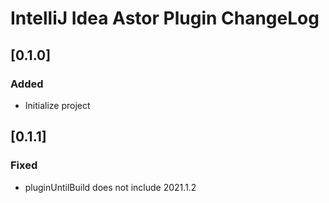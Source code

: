 <!-- Keep a Changelog guide -> https://keepachangelog.com -->

# IntelliJ Idea Astor Plugin ChangeLog

## [0.1.0]
### Added
- Initialize project

## [0.1.1]
### Fixed
- pluginUntilBuild does not include 2021.1.2

